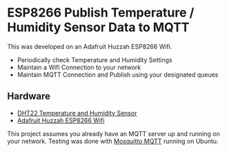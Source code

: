 # ESP8266 Publish Temperature / Humidity Sensor Data to MQTT

This was developed on an Adafruit Huzzah ESP8266 Wifi.

  - Periodically check Temperature and Humidity Settings
  - Maintain a Wifi Connection to your network
  - Maintain MQTT Connection and Publish using your designated queues

## Hardware

  - [DHT22 Temperature and Humidity Sensor](https://www.adafruit.com/products/385)
  - [Adafruit Huzzah ESP8266 Wifi](https://www.adafruit.com/products/2821)

This project assumes you already have an MQTT server up and running on your network. Testing was done with [Mosquitto MQTT](https://mosquitto.org/) running on Ubuntu. 

